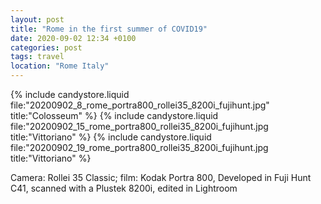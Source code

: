 ```yaml
---
layout: post
title: "Rome in the first summer of COVID19"
date: 2020-09-02 12:34 +0100
categories: post
tags: travel
location: "Rome Italy"
---
```


{% include candystore.liquid file:"20200902_8_rome_portra800_rollei35_8200i_fujihunt.jpg" title:"Colosseum" %}
{% include candystore.liquid file:"20200902_15_rome_portra800_rollei35_8200i_fujihunt.jpg title:"Vittoriano" %}
{% include candystore.liquid file:"20200902_19_rome_portra800_rollei35_8200i_fujihunt.jpg title:"Vittoriano" %}

Camera: Rollei 35 Classic; film: Kodak Portra 800, Developed in Fuji Hunt C41, scanned with a Plustek 8200i, edited in Lightroom 